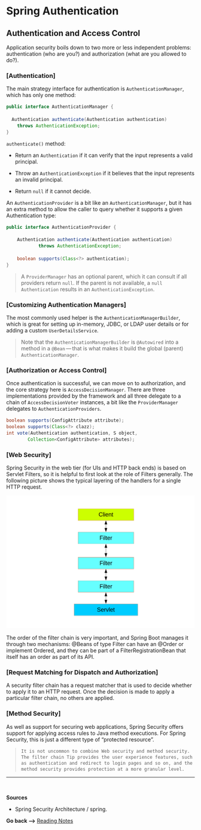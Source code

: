 # Spring Authentication

## Authentication and Access Control

Application security boils down to two more or less independent problems: authentication (who are you?) and authorization (what are you allowed to do?).

### [Authentication]

The main strategy interface for authentication is `AuthenticationManager`, which has only one method:

```java
public interface AuthenticationManager {

  Authentication authenticate(Authentication authentication)
    throws AuthenticationException;
}
```

`authenticate()` method:

- Return an `Authentication` if it can verify that the input represents a valid principal.

- Throw an `AuthenticationException` if it believes that the input represents an invalid principal.

- Return `null` if it cannot decide.

An `AuthenticationProvider` is a bit like an `AuthenticationManager`, but it has an extra method to allow the caller to query whether it supports a given Authentication type:

```java
public interface AuthenticationProvider {

	Authentication authenticate(Authentication authentication)
			throws AuthenticationException;

	boolean supports(Class<?> authentication);
}
```

> A `ProviderManager` has an optional parent, which it can consult if all providers return `null`. If the parent is not available, a `null Authentication` results in an `AuthenticationException`.

### [Customizing Authentication Managers]

The most commonly used helper is the `AuthenticationManagerBuilder`, which is great for setting up in-memory, JDBC, or LDAP user details or for adding a custom `UserDetailsService`.

> Note that the `AuthenticationManagerBuilder` is `@Autowired` into a method in a `@Bean` — that is what makes it build the global (parent) `AuthenticationManager`.

### [Authorization or Access Control]

Once authentication is successful, we can move on to authorization, and the core strategy here is `AccessDecisionManager`. There are three implementations provided by the framework and all three delegate to a chain of `AccessDecisionVoter` instances, a bit like the `ProviderManager` delegates to `AuthenticationProviders`.

```java
boolean supports(ConfigAttribute attribute);
boolean supports(Class<?> clazz);
int vote(Authentication authentication, S object,
        Collection<ConfigAttribute> attributes);
```

### [Web Security]

Spring Security in the web tier (for UIs and HTTP back ends) is based on Servlet Filters, so it is helpful to first look at the role of Filters generally. The following picture shows the typical layering of the handlers for a single HTTP request.

![filters](../img401/filters.png)

The order of the filter chain is very important, and Spring Boot manages it through two mechanisms: @Beans of type Filter can have an @Order or implement Ordered, and they can be part of a FilterRegistrationBean that itself has an order as part of its API.

### [Request Matching for Dispatch and Authorization]

A security filter chain has a request matcher that is used to decide whether to apply it to an HTTP request. Once the decision is made to apply a particular filter chain, no others are applied.

### [Method Security]

As well as support for securing web applications, Spring Security offers support for applying access rules to Java method executions. For Spring Security, this is just a different type of “protected resource”.

>     It is not uncommon to combine Web security and method security. The filter chain Tip provides the user experience features, such as authentication and redirect to login pages and so on, and the method security provides protection at a more granular level.

<hr>
<br>

**Sources**

- Spring Security Architecture / spring.

**Go back -->** [Reading Notes](https://aseel-dweedar.github.io/reading-notes/)
